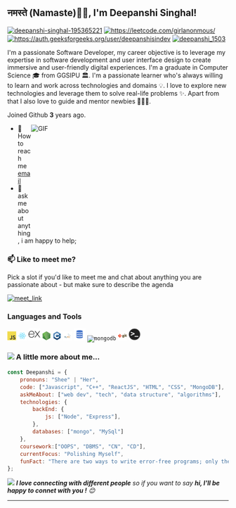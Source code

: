 <h2> नमस्ते (Namaste)🙏🏻, I'm Deepanshi Singhal!</h2>
<p align="left">
 <a href="https://linkedin.com/in/deepanshi-singhal-195365221" target="blank"><img align="center" src="https://raw.githubusercontent.com/rahuldkjain/github-profile-readme-generator/master/src/images/icons/Social/linked-in-alt.svg" alt="deepanshi-singhal-195365221" height="30" width="40" /></a>
 <a href="https://www.leetcode.com/https://leetcode.com/girlanonmous/" target="blank"><img align="center" src="https://raw.githubusercontent.com/rahuldkjain/github-profile-readme-generator/master/src/images/icons/Social/leet-code.svg" alt="https://leetcode.com/girlanonmous/" height="30" width="40" /></a>
 <a href="https://auth.geeksforgeeks.org/user/https://auth.geeksforgeeks.org/user/deepanshisindev" target="blank"><img align="center" src="https://raw.githubusercontent.com/rahuldkjain/github-profile-readme-generator/master/src/images/icons/Social/geeks-for-geeks.svg" alt="https://auth.geeksforgeeks.org/user/deepanshisindev" height="30" width="40" /></a>
  <a href="https://t.me/iamdeepanshi" target="blank"><img align="center" src="https://upload.wikimedia.org/wikipedia/commons/8/82/Telegram_logo.svg" alt="deepanshi_1503" height="30" width="40" /></a>
</p>

I'm a passionate Software Developer, my career objective is to leverage my expertise in software development and user interface design to create immersive and user-friendly digital experiences. I'm a graduate in Computer Science 🎓 from GGSIPU 🏛. I'm a passionate learner who's always willing to learn and work across technologies and domains 💡. I love to explore new technologies and leverage them to solve real-life problems ✨. Apart from that I also love to guide and mentor newbies 👨🏻‍💻.

Joined Github **3** years ago.

  <img align="right" alt="GIF" src="https://github.com/abhisheknaiidu/abhisheknaiidu/blob/master/code.gif?raw=true" width="450" height="250" />
  
- 💬 How to reach me [email](mailto:deepanshisinghal1523@gmail.com)
- 🤝 ask me about anything, i am happy to help;

### 📫 Like to meet me?

Pick a slot if you'd like to meet me and chat about anything you are passionate about - but make sure to describe the agenda

<a href="https://calendly.com/deepanshi15/30min" target="_blank"><img width="45%" height="35%" alt="meet_link" src="https://user-images.githubusercontent.com/15426564/144297439-f530f383-e73e-41e0-9914-a9b7d3f432e5.png"></a>

### Languages and Tools
<code><img height="20" src="https://raw.githubusercontent.com/github/explore/80688e429a7d4ef2fca1e82350fe8e3517d3494d/topics/javascript/javascript.png"></code>
<code><img height="20" src="https://raw.githubusercontent.com/github/explore/80688e429a7d4ef2fca1e82350fe8e3517d3494d/topics/react/react.png"></code>
<code><img height="27" src="https://raw.githubusercontent.com/devicons/devicon/master/icons/express/express-original.svg" alt="expressjs"></code>
<code><img height="20" src="https://raw.githubusercontent.com/github/explore/80688e429a7d4ef2fca1e82350fe8e3517d3494d/topics/nodejs/nodejs.png"></code>
<code><img height="20" src="https://raw.githubusercontent.com/github/explore/80688e429a7d4ef2fca1e82350fe8e3517d3494d/topics/cpp/cpp.png"></code>
<code><img height="20" src="https://raw.githubusercontent.com/github/explore/80688e429a7d4ef2fca1e82350fe8e3517d3494d/topics/mysql/mysql.png"></code>
<code><img height="27" src="https://raw.githubusercontent.com/github/explore/80688e429a7d4ef2fca1e82350fe8e3517d3494d/topics/sql/sql.png" alt="sql"></code>
<code><img height="27" src="https://encrypted-tbn0.gstatic.com/images?q=tbn%3AANd9GcSTTzPAw-55ssm1Im594xYZ9eRQu2JylrkYLg&usqp=CAU" alt="mongodb"></code>
<code><img height="20" src="https://raw.githubusercontent.com/github/explore/80688e429a7d4ef2fca1e82350fe8e3517d3494d/topics/git/git.png"></code>
<code><img height="27" src="https://raw.githubusercontent.com/github/explore/80688e429a7d4ef2fca1e82350fe8e3517d3494d/topics/terminal/terminal.png" alt="terminal"></code>

### <img src="https://media.giphy.com/media/VgCDAzcKvsR6OM0uWg/giphy.gif" width="50"> A little more about me...  

```javascript
const Deepanshi = {
    pronouns: "Shee" | "Her",
    code: ["Javascript", "C++", "ReactJS", "HTML", "CSS", "MongoDB"],
    askMeAbout: ["web dev", "tech", "data structure", "algorithms"],
    technologies: {
        backEnd: {
            js: ["Node", "Express"],
        },
        databases: ["mongo", "MySql"]
    },
    coursework:["OOPS", "DBMS", "CN", "CD"],
    currentFocus: "Polishing Myself",
    funFact: "There are two ways to write error-free programs; only the third one works"
};
```
<img src="https://media.giphy.com/media/LnQjpWaON8nhr21vNW/giphy.gif" width="60"> <em><b>I love connecting with different people</b> so if you want to say <b>hi, I'll be happy to connet with you !</b> 😊</em>

---
